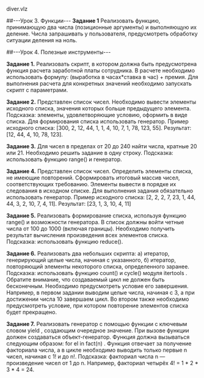 diver.vlz

##---Урок 3. Функции---
__Задание 1__
Реализовать функцию, принимающую два числа (позиционные аргументы) и выполняющую их деление.
Числа запрашивать у пользователя, предусмотреть обработку ситуации деления на ноль.

##---Урок 4. Полезные инструменты---

__Задание 1.__
Реализовать скрипт, в котором должна быть предусмотрена функция расчета заработной платы сотрудника.
В расчете необходимо использовать формулу: (выработка в часах*ставка в час) + премия.
Для выполнения расчета для конкретных значений необходимо запускать скрипт с параметрами.

__Задание 2.__
Представлен список чисел. Необходимо вывести элементы исходного списка, значения которых больше предыдущего элемента.
Подсказка: элементы, удовлетворяющие условию, оформить в виде списка. Для формирования списка использовать генератор.
Пример исходного списка: [300, 2, 12, 44, 1, 1, 4, 10, 7, 1, 78, 123, 55].
Результат: [12, 44, 4, 10, 78, 123].

__Задание 3.__
Для чисел в пределах от 20 до 240 найти числа, кратные 20 или 21. Необходимо решить задание в одну строку.
Подсказка: использовать функцию range() и генератор.

__Задание 4.__
Представлен список чисел. Определить элементы списка, не имеющие повторений.
Сформировать итоговый массив чисел, соответствующих требованию. Элементы вывести в порядке их следования в исходном списке.
Для выполнения задания обязательно использовать генератор.
Пример исходного списка: [2, 2, 2, 7, 23, 1, 44, 44, 3, 2, 10, 7, 4, 11].
Результат: [23, 1, 3, 10, 4, 11]

__Задание 5.__
Реализовать формирование списка, используя функцию range() и возможности генератора.
В список должны войти четные числа от 100 до 1000 (включая границы).
Необходимо получить результат вычисления произведения всех элементов списка.
Подсказка: использовать функцию reduce().

__Задание 6.__
Реализовать два небольших скрипта:
а) итератор, генерирующий целые числа, начиная с указанного,
б) итератор, повторяющий элементы некоторого списка, определенного заранее.
Подсказка: использовать функцию count() и cycle() модуля itertools . Обратите внимание, что создаваемый цикл не должен быть бесконечным.
Необходимо предусмотреть условие его завершения.
Например, в первом задании выводим целые числа, начиная с 3, а при достижении числа 10 завершаем цикл.
Во втором также необходимо предусмотреть условие, при котором повторение элементов списка будет прекращено.

__Задание 7.__
Реализовать генератор с помощью функции с ключевым словом yield , создающим очередное значение.
При вызове функции должен создаваться объект-генератор. Функция должна
вызываться следующим образом: for el in fact(n) . Функция отвечает за получение факториала
числа, а в цикле необходимо выводить только первые n чисел, начиная с 1! и до n!.
Подсказка: факториал числа n — произведение чисел от 1 до n. Например, факториал
четырёх 4! = 1 * 2 * 3 * 4 = 24.
